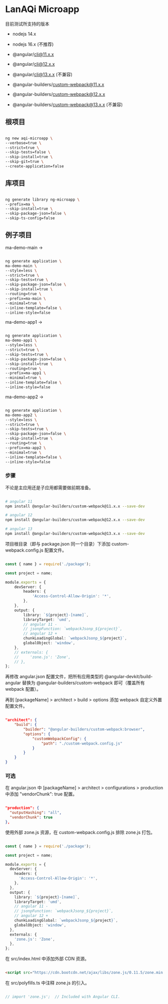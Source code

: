 # LanAQi Microapp

目前测试所支持的版本

- nodejs 14.x
- nodejs 16.x (不推荐)

- @angular/cli@11.x.x
- @angular/cli@12.x.x
- @angular/cli@13.x.x (不兼容)

- @angular-builders/custom-webpack@11.x.x
- @angular-builders/custom-webpack@12.x.x
- @angular-builders/custom-webpack@13.x.x (不兼容)

## 根项目

``` bash

ng new aqi-microapp \
--verbose=true \
--strict=true \
--skip-tests=false \
--skip-install=true \
--skip-git=true \
--create-application=false

```

## 库项目

``` bash

ng generate library ng-microapp \
--prefix=ma \
--skip-install=true \
--skip-package-json=false \
--skip-ts-config=false

```

## 例子项目

ma-demo-main ->

``` bash

ng generate application \
ma-demo-main \
--style=less \
--strict=true \
--skip-tests=true \
--skip-package-json=false \
--skip-install=true \
--routing=true \
--prefix=ma-main \
--minimal=true \
--inline-template=false \
--inline-style=false

```

ma-demo-app1 ->

``` bash

ng generate application \
ma-demo-app1 \
--style=less \
--strict=true \
--skip-tests=true \
--skip-package-json=false \
--skip-install=true \
--routing=true \
--prefix=ma-app1 \
--minimal=true \
--inline-template=false \
--inline-style=false

```

ma-demo-app2 ->

``` bash

ng generate application \
ma-demo-app2 \
--style=less \
--strict=true \
--skip-tests=true \
--skip-package-json=false \
--skip-install=true \
--routing=true \
--prefix=ma-app2 \
--minimal=true \
--inline-template=false \
--inline-style=false

```

### 步骤

不论是主应用还是子应用都需要做前期准备。

``` bash

# angular 11
npm install @angular-builders/custom-webpack@11.x.x --save-dev

# angular 12
npm install @angular-builders/custom-webpack@12.x.x --save-dev

# angular 13
npm install @angular-builders/custom-webpack@13.x.x --save-dev

```

项目根目录（即与 package.json 同一个目录）下添加 custom-webpack.config.js 配置文件。

``` typescript

const { name } = require('./package');

const project = name;

module.exports = {
    devServer: {
        headers: {
            'Access-Control-Allow-Origin': '*',
        },
    },
    output: {
        library: `${project}-[name]`,
        libraryTarget: 'umd',
        // angular 11 -
        // jsonpFunction: `webpackJsonp_${project}`,
        // angular 12 +
        chunkLoadingGlobal: `webpackJsonp_${project}`,
        globalObject: 'window',
    },
    // externals: {
    //     'zone.js': 'Zone',
    // },
};

```

再修改 angular.json 配置文件，把所有应用类型的 @angular-devkit/build-angular 替换为 @angular-builders/custom-webpack 即可（覆盖所有 webpack 配置）。

再到 [packageName] > architect > build > options 添加 webpack 自定义外置配置文件。

``` json

"architect": {
    "build": {
        "builder": "@angular-builders/custom-webpack:browser",
        "options": {
            "customWebpackConfig": {
                "path": "./custom-webpack.config.js"
            }
        }
    }
}

```

### 可选

在 angular.json 中 [packageName] > architect > configurations > production 中添加 "vendorChunk": true 配置。

``` json

"production": {
  "outputHashing": "all",
  "vendorChunk": true
},

```

使用外部 zone.js 资源，在 custom-webpack.config.js 排除 zone.js 打包。

``` typescript

const { name } = require('./package');

const project = name;

module.exports = {
  devServer: {
    headers: {
      'Access-Control-Allow-Origin': '*',
    },
  },
  output: {
    library: `${project}-[name]`,
    libraryTarget: 'umd',
    // angular 11 -
    // jsonpFunction: `webpackJsonp_${project}`,
    // angular 12 +
    chunkLoadingGlobal: `webpackJsonp_${project}`,
    globalObject: 'window',
  },
  externals: {
    'zone.js': 'Zone',
  },
};

```

在 src/index.html 中添加外部 CDN 资源。

``` html

<script src="https://cdn.bootcdn.net/ajax/libs/zone.js/0.11.5/zone.min.js" exclude></script>

```
在 src/polyfills.ts 中注释 zone.js 的引入。

``` typescript

// import 'zone.js';  // Included with Angular CLI.

```

